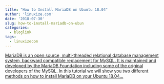 ```yaml
---
title: "How to Install MariaDB on Ubuntu 18.04"
author: 'linuxize.com'
date: '2018-07-30'
slug: how-to-install-mariadb-on-ubun
categories:
  - bloglink
tags:
  - linuxizecom
---
```


[MariaDB is an open source, multi-threaded relational database management system, backward compatible replacement for MySQL. It is maintained and developed by the MariaDB Foundation including some of the original developers of the MySQL. In this tutorial we will show you two different methods on how to install MariaDB on your Ubuntu 18.04...<click to read more>](https://linuxize.com/post/how-to-install-mariadb-on-ubuntu-18-04/)

